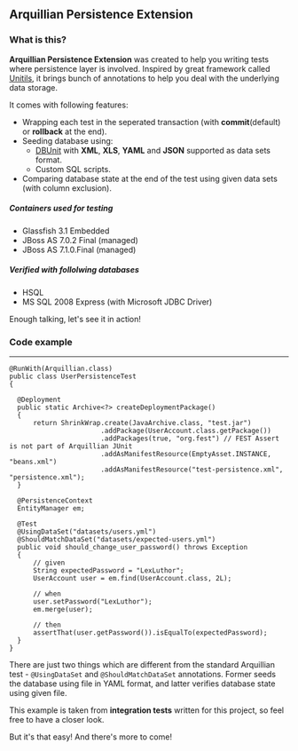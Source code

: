 ## Arquillian Persistence Extension

### What is this?

**Arquillian Persistence Extension** was created to help you writing tests where persistence layer is involved.
Inspired by great framework called [Unitils](http://unitils.org/), it brings bunch of annotations to help you
deal with the underlying data storage.

It comes with following features:

* Wrapping each test in the seperated transaction (with **commit**(default) or **rollback** at the end).
* Seeding database using:
    * [DBUnit](http://dbunit.org) with **XML**, **XLS**, **YAML**  and **JSON** supported as data sets format.
    * Custom SQL scripts.
* Comparing database state at the end of the test using given data sets (with column exclusion).

##### Containers used for testing
- Glassfish 3.1 Embedded
- JBoss AS 7.0.2 Final (managed) 
- JBoss AS 7.1.0.Final (managed)

##### Verified with follolwing databases
- HSQL
- MS SQL 2008 Express (with Microsoft JDBC Driver)

Enough talking, let's see it in action!

### Code example
---

    @RunWith(Arquillian.class)
    public class UserPersistenceTest
    {

      @Deployment
      public static Archive<?> createDeploymentPackage()
      {
          return ShrinkWrap.create(JavaArchive.class, "test.jar")
                           .addPackage(UserAccount.class.getPackage())
                           .addPackages(true, "org.fest") // FEST Assert is not part of Arquillian JUnit
                           .addAsManifestResource(EmptyAsset.INSTANCE, "beans.xml")
                           .addAsManifestResource("test-persistence.xml", "persistence.xml");
      }

      @PersistenceContext
      EntityManager em;

      @Test
      @UsingDataSet("datasets/users.yml")
      @ShouldMatchDataSet("datasets/expected-users.yml")
      public void should_change_user_password() throws Exception
      {
          // given
          String expectedPassword = "LexLuthor";
          UserAccount user = em.find(UserAccount.class, 2L);

          // when
          user.setPassword("LexLuthor");
          em.merge(user);

          // then
          assertThat(user.getPassword()).isEqualTo(expectedPassword);
      }
    }

There are just two things which are different from the standard Arquillian test - `@UsingDataSet` and `@ShouldMatchDataSet` annotations. Former
seeds the database using file in YAML format, and latter verifies database state using given file.

This example is taken from **integration tests** written for this project, so feel free to have a closer look. 

But it's that easy! And there's more to come!